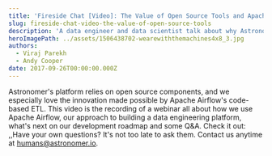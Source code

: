 ```yaml
---
title: 'Fireside Chat [Video]: The Value of Open Source Tools and Apache Airflow'
slug: fireside-chat-video-the-value-of-open-source-tools
description: 'A data engineer and data scientist talk about why Astronomer loves open source and Apache Airflow. '
heroImagePath: ../assets/1506438702-wearewiththemachines4x8_3.jpg
authors:
  - Viraj Parekh
  - Andy Cooper
date: 2017-09-26T00:00:00.000Z
---
```


Astronomer's platform relies on open source components, and we especially love the innovation made possible by Apache Airflow's code-based ETL. This video is the recording of a webinar all about how we use Apache Airflow, our approach to building a data engineering platform, what's next on our development roadmap and some Q&A. Check it out:
,,Have your own questions? It's not too late to ask them. Contact us anytime at humans@astronomer.io.
